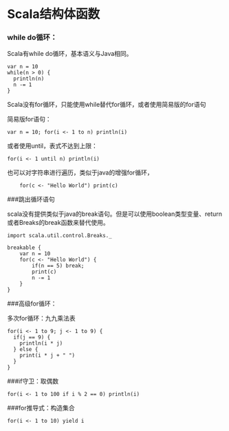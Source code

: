 # Scala结构体函数

### while do循环：
Scala有while do循环，基本语义与Java相同。

```
var n = 10
while(n > 0) {
  println(n)
  n -= 1
}
```
Scala没有for循环，只能使用while替代for循环，或者使用简易版的for语句

   简易版for语句：
   
   	var n = 10; for(i <- 1 to n) println(i)

  或者使用until，表式不达到上限：
  	
  	for(i <- 1 until n) println(i)

 也可以对字符串进行遍历，类似于java的增强for循环，
 	
 		for(c <- "Hello World") print(c)


###跳出循环语句

scala没有提供类似于java的break语句。但是可以使用boolean类型变量、return或者Breaks的break函数来替代使用。

```
import scala.util.control.Breaks._

breakable {
    var n = 10
    for(c <- "Hello World") {
        if(n == 5) break;
        print(c)
        n -= 1
    }
}

```

###高级for循环：

多次for循环：九九乘法表

```
for(i <- 1 to 9; j <- 1 to 9) {
  if(j == 9) {
    println(i * j)
  } else {
    print(i * j + " ")
  }
}
```
###if守卫：取偶数

	for(i <- 1 to 100 if i % 2 == 0) println(i)


###for推导式：构造集合

	for(i <- 1 to 10) yield i



<!--
create time: 2018-03-08 19:38:39
Author: Alfred

This file is created by Marboo<http://marboo.io> template file $MARBOO_HOME/.media/starts/default.md
本文件由 Marboo<http://marboo.io> 模板文件 $MARBOO_HOME/.media/starts/default.md 创建
-->

